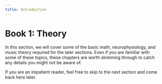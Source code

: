 ```yaml
---
title: Introduction
---
```


# Book 1: Theory

In this section, we will cover some of the basic math, neurophysiology, and
music theory required for the later sections. Even if you are familiar with
some of these topics, these chapters are worth skimming through to catch any
details you might not be aware of.

If you are an impatient reader, feel free to skip to the next section and come
back here later.
